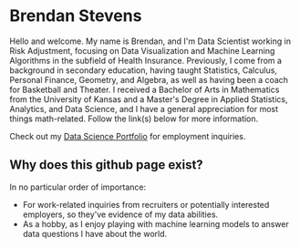 # Brendan Stevens

Hello and welcome. My name is Brendan, and I'm Data Scientist working in Risk Adjustment, focusing on Data Visualization and Machine Learning Algorithms in the subfield of Health Insurance. Previously, I come from a background in secondary education, having taught Statistics, Calculus, Personal Finance, Geometry, and Algebra, as well as having been a coach for Basketball and Theater. I received a Bachelor of Arts in Mathematics from the University of Kansas and a Master's Degree in Applied Statistics, Analytics, and Data Science, and I have a general appreciation for most things math-related. Follow the link(s) below for more information.

Check out my [Data Science Portfolio](https://github.com/bstevens00/Data-Science-Portfolio) for employment inquiries.

## Why does this github page exist?
In no particular order of importance:

  * For work-related inquiries from recruiters or potentially interested employers, so they've evidence of my data abilities.
  * As a hobby, as I enjoy playing with machine learning models to answer data questions I have about the world.
